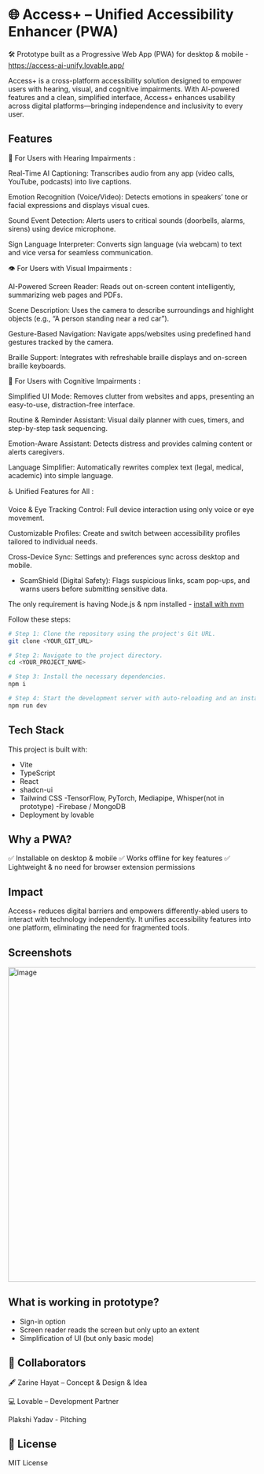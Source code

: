 # 🌐 Access+ – Unified Accessibility Enhancer (PWA)
🛠 Prototype built as a Progressive Web App (PWA) for desktop & mobile - https://access-ai-unify.lovable.app/

Access+ is a cross-platform accessibility solution designed to empower users with hearing, visual, and cognitive impairments. With AI-powered features and a clean, simplified interface, Access+ enhances usability across digital platforms—bringing independence and inclusivity to every user.

##  Features
🦻 For Users with Hearing Impairments : 

Real-Time AI Captioning: Transcribes audio from any app (video calls, YouTube, podcasts) into live captions.

Emotion Recognition (Voice/Video): Detects emotions in speakers’ tone or facial expressions and displays visual cues.

Sound Event Detection: Alerts users to critical sounds (doorbells, alarms, sirens) using device microphone.

Sign Language Interpreter: Converts sign language (via webcam) to text and vice versa for seamless communication.

👁️ For Users with Visual Impairments : 

AI-Powered Screen Reader: Reads out on-screen content intelligently, summarizing web pages and PDFs.

Scene Description: Uses the camera to describe surroundings and highlight objects (e.g., “A person standing near a red car”).

Gesture-Based Navigation: Navigate apps/websites using predefined hand gestures tracked by the camera.

Braille Support: Integrates with refreshable braille displays and on-screen braille keyboards.

🧠 For Users with Cognitive Impairments : 

Simplified UI Mode: Removes clutter from websites and apps, presenting an easy-to-use, distraction-free interface.

Routine & Reminder Assistant: Visual daily planner with cues, timers, and step-by-step task sequencing.

Emotion-Aware Assistant: Detects distress and provides calming content or alerts caregivers.

Language Simplifier: Automatically rewrites complex text (legal, medical, academic) into simple language.

♿ Unified Features for All : 

Voice & Eye Tracking Control: Full device interaction using only voice or eye movement.

Customizable Profiles: Create and switch between accessibility profiles tailored to individual needs.

Cross-Device Sync: Settings and preferences sync across desktop and mobile.

- ScamShield (Digital Safety): Flags suspicious links, scam pop-ups, and warns users before submitting sensitive data.


The only requirement is having Node.js & npm installed - [install with nvm](https://github.com/nvm-sh/nvm#installing-and-updating)

Follow these steps:

```sh
# Step 1: Clone the repository using the project's Git URL.
git clone <YOUR_GIT_URL>

# Step 2: Navigate to the project directory.
cd <YOUR_PROJECT_NAME>

# Step 3: Install the necessary dependencies.
npm i

# Step 4: Start the development server with auto-reloading and an instant preview.
npm run dev
```


## Tech Stack 
This project is built with:

- Vite
- TypeScript
- React
- shadcn-ui
- Tailwind CSS
-TensorFlow, PyTorch, Mediapipe, Whisper(not in prototype)
-Firebase / MongoDB
- Deployment by lovable

##  Why a PWA?
✅ Installable on desktop & mobile
✅ Works offline for key features
✅ Lightweight & no need for browser extension permissions

##  Impact
Access+ reduces digital barriers and empowers differently-abled users to interact with technology independently. It unifies accessibility features into one platform, eliminating the need for fragmented tools.
## Screenshots 
<img width="1363" height="639" alt="image" src="https://github.com/user-attachments/assets/07934a6a-3af6-41ac-906c-42065f3f80d3" />

## What is working in prototype? 

-  Sign-in option
-  Screen reader reads the screen but only upto an extent
-  Simplification of UI (but only basic mode)

## 🤝 Collaborators

🖋️ Zarine Hayat – Concept & Design & Idea

💻 Lovable – Development Partner

Plakshi Yadav - Pitching

## 📜 License

MIT License










